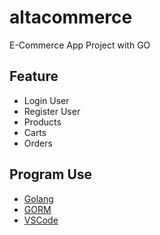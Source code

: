 # altacommerce

E-Commerce App Project with GO

## Feature

- Login User
- Register User
- Products
- Carts
- Orders

## Program Use

- [Golang](https://go.dev/)
- [GORM](gorm.io/)
- [VSCode](https://code.visualstudio.com/)
